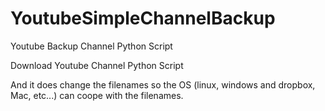 # YoutubeSimpleChannelBackup

Youtube Backup Channel Python Script

Download Youtube Channel Python Script

And it does change the filenames so the OS (linux, windows and dropbox, Mac, etc...) can coope with the filenames.
